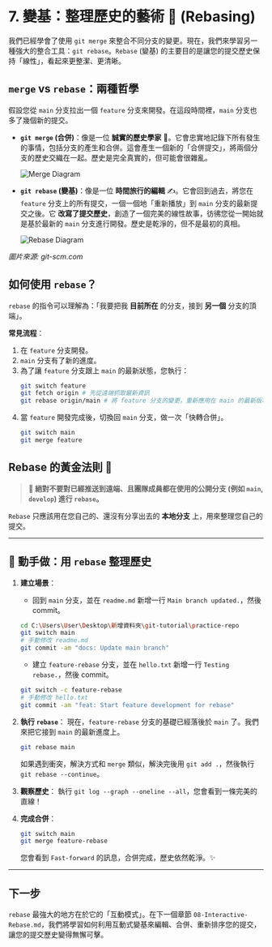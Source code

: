 # 7. 變基：整理歷史的藝術 🎨 (Rebasing)

我們已經學會了使用 `git merge` 來整合不同分支的變更。現在，我們來學習另一種強大的整合工具：`git rebase`。`Rebase` (變基) 的主要目的是讓您的提交歷史保持「線性」，看起來更整潔、更清晰。

## `merge` vs `rebase`：兩種哲學

假設您從 `main` 分支拉出一個 `feature` 分支來開發。在這段時間裡，`main` 分支也多了幾個新的提交。

*   **`git merge` (合併)**：像是一位 **誠實的歷史學家** 🧐。它會忠實地記錄下所有發生的事情，包括分支的產生和合併。這會產生一個新的「合併提交」，將兩個分支的歷史交織在一起。歷史是完全真實的，但可能會很雜亂。

    ![Merge Diagram](https://git-scm.com/images/basic-rebase-1.png)

*   **`git rebase` (變基)**：像是一位 **時間旅行的編輯** ✍️。它會回到過去，將您在 `feature` 分支上的所有提交，一個一個地「重新播放」到 `main` 分支的最新提交之後。它 **改寫了提交歷史**，創造了一個完美的線性故事，彷彿您從一開始就是基於最新的 `main` 分支進行開發。歷史是乾淨的，但不是最初的真相。

    ![Rebase Diagram](https://git-scm.com/images/basic-rebase-2.png)

*圖片來源: git-scm.com*

## 如何使用 `rebase`？

`rebase` 的指令可以理解為：「我要把我 **目前所在** 的分支，接到 **另一個** 分支的頂端」。

**常見流程**：

1.  在 `feature` 分支開發。
2.  `main` 分支有了新的進度。
3.  為了讓 `feature` 分支跟上 `main` 的最新狀態，您執行：
    ```bash
    git switch feature
    git fetch origin # 先從遠端抓取最新資訊
    git rebase origin/main # 將 feature 分支的變更，重新應用在 main 的最新版本之上
    ```
4.  當 `feature` 開發完成後，切換回 `main` 分支，做一次「快轉合併」。
    ```bash
    git switch main
    git merge feature
    ```

## Rebase 的黃金法則 📜

> **🚨 絕對不要對已經推送到遠端、且團隊成員都在使用的公開分支 (例如 `main`, `develop`) 進行 `rebase`。**

`Rebase` 只應該用在您自己的、還沒有分享出去的 **本地分支** 上，用來整理您自己的提交。

---

## 💪 動手做：用 `rebase` 整理歷史

1.  **建立場景**：
    *   回到 `main` 分支，並在 `readme.md` 新增一行 `Main branch updated.`，然後 commit。
    ```bash
    cd C:\Users\User\Desktop\新增資料夾\git-tutorial\practice-repo
    git switch main
    # 手動修改 readme.md
    git commit -am "docs: Update main branch"
    ```
    *   建立 `feature-rebase` 分支，並在 `hello.txt` 新增一行 `Testing rebase.`，然後 commit。
    ```bash
    git switch -c feature-rebase
    # 手動修改 hello.txt
    git commit -am "feat: Start feature development for rebase"
    ```

2.  **執行 `rebase`**：
    現在，`feature-rebase` 分支的基礎已經落後於 `main` 了。我們來把它接到 `main` 的最新進度上。
    ```bash
    git rebase main
    ```
    如果遇到衝突，解決方式和 `merge` 類似，解決完後用 `git add .`，然後執行 `git rebase --continue`。

3.  **觀察歷史**：
    執行 `git log --graph --oneline --all`，您會看到一條完美的直線！

4.  **完成合併**：
    ```bash
    git switch main
    git merge feature-rebase
    ```
    您會看到 `Fast-forward` 的訊息，合併完成，歷史依然乾淨。✨

---

## 下一步

`rebase` 最強大的地方在於它的「互動模式」。在下一個章節 `08-Interactive-Rebase.md`，我們將學習如何利用互動式變基來編輯、合併、重新排序您的提交，讓您的提交歷史變得無懈可擊。
